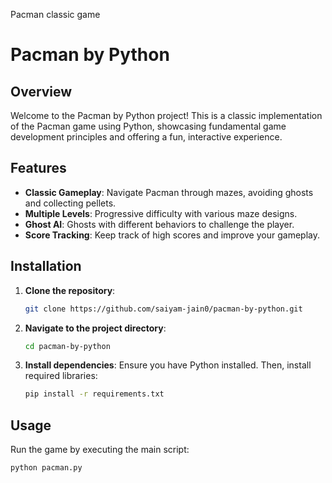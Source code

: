
Pacman classic game
# Pacman by Python

## Overview
Welcome to the Pacman by Python project! This is a classic implementation of the Pacman game using Python, showcasing fundamental game development principles and offering a fun, interactive experience.

## Features
- **Classic Gameplay**: Navigate Pacman through mazes, avoiding ghosts and collecting pellets.
- **Multiple Levels**: Progressive difficulty with various maze designs.
- **Ghost AI**: Ghosts with different behaviors to challenge the player.
- **Score Tracking**: Keep track of high scores and improve your gameplay.

## Installation
1. **Clone the repository**:
    ```sh
    git clone https://github.com/saiyam-jain0/pacman-by-python.git
    ```
2. **Navigate to the project directory**:
    ```sh
    cd pacman-by-python
    ```
3. **Install dependencies**:
    Ensure you have Python installed. Then, install required libraries:
    ```sh
    pip install -r requirements.txt
    ```

## Usage
Run the game by executing the main script:
```sh
python pacman.py
